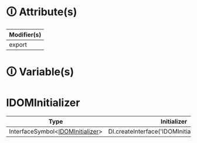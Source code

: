 # &#128712; Attribute(s)

| Modifier(s)                            |
|----------------------------------------|
| export |

# &#128712; Variable(s)

# IDOMInitializer

| Type                        | Initializer                       |
|-----------------------------|-----------------------------------|
| InterfaceSymbol&lt;[IDOMInitializer](https://hamedfathi.gitbook.io/aurelia-2-doc-api/runtime/variable/aurelia/idominitializer)&gt; | DI.createInterface<IDOMInitializer>('IDOMInitializer').noDefault() |
